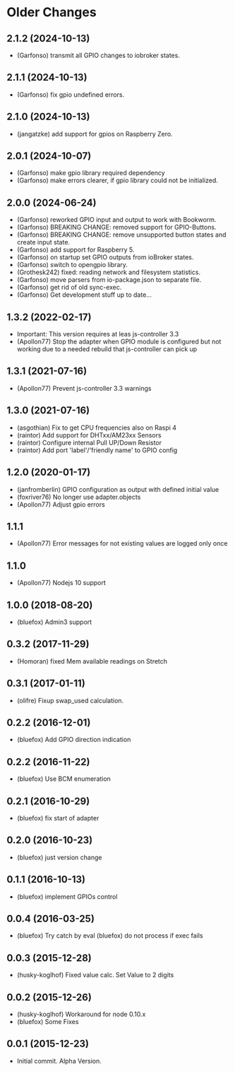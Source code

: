 # Older Changes
## 2.1.2 (2024-10-13)
* (Garfonso) transmit all GPIO changes to iobroker states.

## 2.1.1 (2024-10-13)
* (Garfonso) fix gpio undefined errors.

## 2.1.0 (2024-10-13)
* (jangatzke) add support for gpios on Raspberry Zero.

## 2.0.1 (2024-10-07)
* (Garfonso) make gpio library required dependency
* (Garfonso) make errors clearer, if gpio library could not be initialized.

## 2.0.0 (2024-06-24)
* (Garfonso) reworked GPIO input and output to work with Bookworm.
* (Garfonso) BREAKING CHANGE: removed support for GPIO-Buttons. 
* (Garfonso) BREAKING CHANGE: remove unsupported button states and create input state.
* (Garfonso) add support for Raspberry 5.
* (Garfonso) on startup set GPIO outputs from ioBroker states.
* (Garfonso) switch to opengpio library.
* (Grothesk242) fixed: reading network and filesystem statistics.
* (Garfonso) move parsers from io-package.json to separate file.
* (Garfonso) get rid of old sync-exec.
* (Garfonso) Get development stuff up to date...

## 1.3.2 (2022-02-17)
* Important: This version requires at leas js-controller 3.3
* (Apollon77) Stop the adapter when GPIO module is configured but not working due to a needed rebuild that js-controller can pick up

## 1.3.1 (2021-07-16)
* (Apollon77) Prevent js-controller 3.3 warnings

## 1.3.0 (2021-07-16)
* (asgothian) Fix to get CPU frequencies also on Raspi 4
* (raintor) Add support for DHTxx/AM23xx Sensors
* (raintor) Configure internal Pull UP/Down Resistor
* (raintor) Add port 'label'/'friendly name' to GPIO config

## 1.2.0 (2020-01-17)
- (janfromberlin) GPIO configuration as output with defined initial value
- (foxriver76) No longer use adapter.objects
- (Apollon77) Adjust gpio errors

## 1.1.1
- (Apollon77) Error messages for not existing values are logged only once

## 1.1.0
 - (Apollon77) Nodejs 10 support

## 1.0.0 (2018-08-20)
 - (bluefox) Admin3 support

## 0.3.2 (2017-11-29)
 - (Homoran) fixed Mem available readings on Stretch

## 0.3.1 (2017-01-11)
 - (olifre) Fixup swap_used calculation.

## 0.2.2 (2016-12-01)
 - (bluefox) Add GPIO direction indication

## 0.2.2 (2016-11-22)
 - (bluefox) Use BCM enumeration

## 0.2.1 (2016-10-29)
 - (bluefox) fix start of adapter

## 0.2.0 (2016-10-23)
 - (bluefox) just version change

## 0.1.1 (2016-10-13)
 - (bluefox) implement GPIOs control

## 0.0.4 (2016-03-25)
 - (bluefox) Try catch by eval
   (bluefox) do not process if exec fails

## 0.0.3 (2015-12-28)
 - (husky-koglhof) Fixed value calc.
   Set Value to 2 digits

## 0.0.2 (2015-12-26)
 - (husky-koglhof) Workaround for node 0.10.x
 - (bluefox) Some Fixes

## 0.0.1 (2015-12-23)
 - Initial commit. Alpha Version.
